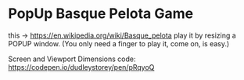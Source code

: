 # PopUp Basque Pelota Game

this -> https://en.wikipedia.org/wiki/Basque_pelota  play it by resizing a POPUP window. (You only need a finger to play it, come on, is easy.)

Screen and Viewport Dimensions code: https://codepen.io/dudleystorey/pen/pRqyoQ

